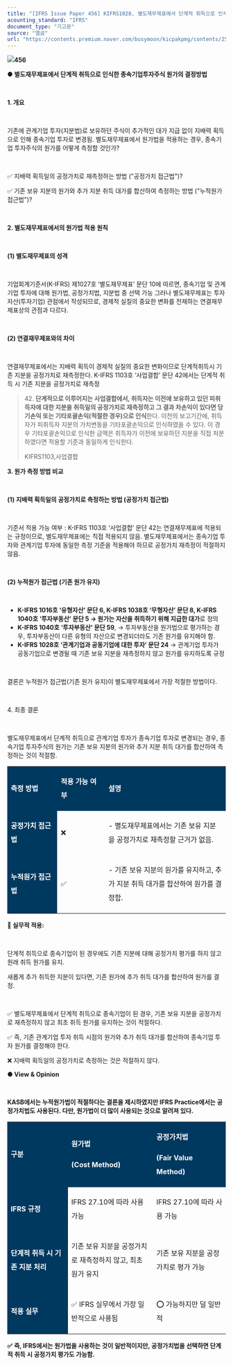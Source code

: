 ```yaml
---
title: "[IFRS Issue Paper 456] KIFRS1028, 별도재무제표에서 단계적 취득으로 인식한 종속기업투자주식 원가의 결정방법"
acounting_standard: "IFRS"
document_type: "기고문"
source: "엘곰"
url: "https://contents.premium.naver.com/busymoon/kicpakpmg/contents/250308215358050il"
---
```

![](https://n2.news.naver.com/l.gif?type=content)**456**

**● 별도재무제표에서 단계적 취득으로 인식한 종속기업투자주식 원가의 결정방법**

​

**1\. 개요**

​

기존에 관계기업 투자(지분법)로 보유하던 주식이 추가적인 대가 지급 없이 지배력 획득으로 인해 종속기업 투자로 변경됨. 별도재무제표에서 원가법을 적용하는 경우, 종속기업 투자주식의 원가를 어떻게 측정할 것인가?

​

✅ 지배력 획득일의 공정가치로 재측정하는 방법 ("공정가치 접근법")?

✅ 기존 보유 지분의 원가와 추가 지분 취득 대가를 합산하여 측정하는 방법 ("누적원가 접근법")?

​

**2\. 별도재무제표에서의 원가법 적용 원칙**

**​**

**(1) 별도재무제표의 성격**

​

기업회계기준서(K-IFRS) 제1027호 ‘별도재무제표’ 문단 10에 따르면, 종속기업 및 관계기업 투자에 대해 원가법, 공정가치법, 지분법 중 선택 가능 그러나 별도재무제표는 투자자산(투자기업) 관점에서 작성되므로, 경제적 실질의 중요한 변화를 전제하는 연결재무제표상의 관점과 다르다.

​

**(2) 연결재무제표와의 차이**

**​**

연결재무제표에서는 지배력 획득이 경제적 실질의 중요한 변화이므로 단계적취득시 기존 지분을 공정가치로 재측정한다. K-IFRS 1103호 ‘사업결합’ 문단 42에서는 단계적 취득 시 기존 지분을 공정가치로 재측정

> 42\. **단계적으로 이루어지는 사업결합에서, 취득자는 이전에 보유하고 있던 피취득자에 대한 지분을 취득일의 공정가치로 재측정하고 그 결과 차손익이 있다면 당기손익 또는 기타포괄손익(적절한 경우)으로 인식**한다. 이전의 보고기간에, 취득자가 피취득자 지분의 가치변동을 기타포괄손익으로 인식하였을 수 있다. 이 경우 기타포괄손익으로 인식한 금액은 취득자가 이전에 보유하던 지분을 직접 처분하였다면 적용할 기준과 동일하게 인식한다.
> 
> KIFRS1103,사업결합

**3\. 원가 측정 방법 비교**

**​**

**(1) 지배력 획득일의 공정가치로 측정하는 방법 (공정가치 접근법)**

**​**

기준서 적용 가능 여부 : K-IFRS 1103호 ‘사업결합’ 문단 42는 연결재무제표에 적용되는 규정이므로, 별도재무제표에는 직접 적용되지 않음. 별도재무제표에서는 종속기업 투자와 관계기업 투자에 동일한 측정 기준을 적용해야 하므로 공정가치 재측정이 적절하지 않음.

​

**(2) 누적원가 접근법 (기존 원가 유지)**

​

- **K-IFRS 1016호 ‘유형자산’ 문단 6, K-IFRS 1038호 ‘무형자산’ 문단 8, K-IFRS 1040호 ‘투자부동산’ 문단 5 → 원가는 자산을 취득하기 위해 지급한 대가**로 정의
- **K-IFRS 1040호 ‘투자부동산’ 문단 59**, → 투자부동산을 원가법으로 평가하는 경우, 투자부동산이 다른 유형의 자산으로 변경되더라도 기존 원가를 유지해야 함.
- **K-IFRS 1028호 ‘관계기업과 공동기업에 대한 투자’ 문단 24** → 관계기업 투자가 공동기업으로 변경될 때 기존 보유 지분을 재측정하지 않고 원가를 유지하도록 규정

​

결론은 누적원가 접근법(기존 원가 유지)이 별도재무제표에서 가장 적절한 방법이다.

​

4\. 최종 결론

​

별도재무제표에서 단계적 취득으로 관계기업 투자가 종속기업 투자로 변경되는 경우, 종속기업 투자주식의 원가는 기존 보유 지분의 원가와 추가 지분 취득 대가를 합산하여 측정하는 것이 적절함.

<table style=""><tbody><tr><td colspan="1" rowspan="1" style="width: 22.9%; height: 40.0px;  background-color: #003960;"><div><p style="line-height:2.0;"><span style="color:#ffffff;"><b>측정 방법</b></span></p></div></td><td colspan="1" rowspan="1" style="width: 21.79%; height: 40.0px;  background-color: #003960;"><div><p style="line-height:2.0;"><span style="color:#ffffff;"><b>적용 가능 여부</b></span></p></div></td><td colspan="1" rowspan="1" style="width: 55.31%; height: 40.0px;  background-color: #003960;"><div><p style="line-height:2.0;"><span style="color:#ffffff;"><b>설명</b></span></p></div></td></tr><tr><td colspan="1" rowspan="1" style="width: 22.9%; height: 40.0px;  background-color: #003960;"><div><p style="line-height:2.0;"><span style="color:#ffffff;"><b>공정가치 접근법</b></span></p></div></td><td colspan="1" rowspan="1" style="width: 21.79%; height: 40.0px;  "><div><p style="line-height:2.0;"><span style="">❌</span></p></div></td><td colspan="1" rowspan="1" style="width: 55.31%; height: 40.0px;  "><div><p style="line-height:2.0;"><span style="">- 별도재무제표에서는 기존 보유 지분을 공정가치로 재측정할 근거가 없음.</span></p></div></td></tr><tr><td colspan="1" rowspan="1" style="width: 22.9%; height: 40.0px;  background-color: #003960;"><div><p style="line-height:2.0;"><span style="color:#ffffff;"><b>누적원가 접근법</b></span></p></div></td><td colspan="1" rowspan="1" style="width: 21.79%; height: 40.0px;  "><div><p style="line-height:2.0;"><span style="">✅</span></p></div></td><td colspan="1" rowspan="1" style="width: 55.31%; height: 40.0px;  "><div><p style="line-height:2.0;"><span style="">- 기존 보유 지분의 원가를 유지하고, 추가 지분 취득 대가를 합산하여 원가를 결정함.</span></p></div></td></tr></tbody></table>

**📌 실무적 적용:**

​

단계적 취득으로 종속기업이 된 경우에도 기존 지분에 대해 공정가치 평가를 하지 않고 원래 취득 원가를 유지.

새롭게 추가 취득한 지분이 있다면, 기존 원가에 추가 취득 대가를 합산하여 원가를 결정.

​

✅ 별도재무제표에서 단계적 취득으로 종속기업이 된 경우, 기존 보유 지분을 공정가치로 재측정하지 않고 최초 취득 원가를 유지하는 것이 적절하다.

✅ 즉, 기존 관계기업 투자 취득 시점의 원가와 추가 취득 대가를 합산하여 종속기업 투자 원가를 결정해야 한다.

❌ 지배력 획득일의 공정가치로 측정하는 것은 적절하지 않다.

**● View & Opinion**

**​**

**KASB에서는 누적원가법이 적절하다는 결론을 제시하였지만 IFRS Practice에서는 공정가치법도 사용된다. 다만, 원가법이 더 많이 사용되는 것으로 알려져 있다.**

<table style=""><tbody><tr><td colspan="1" rowspan="1" style="width: 27.74%; height: 40.0px;  background-color: #003960;"><div><p style="line-height:2.0;"><span style="color:#ffffff;"><b>구분</b></span></p></div></td><td colspan="1" rowspan="1" style="width: 38.92%; height: 40.0px;  background-color: #003960;"><div><p style="line-height:2.0;"><span style="color:#ffffff;"><b>원가법</b></span></p></div><div><p style="line-height:2.0;"><span style="color:#ffffff;"><b>(Cost Method)</b></span></p></div></td><td colspan="1" rowspan="1" style="width: 33.33%; height: 40.0px;  background-color: #003960;"><div><p style="line-height:2.0;"><span style="color:#ffffff;"><b>공정가치법</b></span></p></div><div><p style="line-height:2.0;"><span style="color:#ffffff;"><b>(Fair Value Method)</b></span></p></div></td></tr><tr><td colspan="1" rowspan="1" style="width: 27.74%; height: 40.0px;  background-color: #003960;"><div><p style="line-height:2.0;"><span style="color:#ffffff;"><b>IFRS 규정</b></span></p></div></td><td colspan="1" rowspan="1" style="width: 38.92%; height: 40.0px;  "><div><p style="line-height:2.0;"><span style="">IFRS 27.10에 따라 사용 가능</span></p></div></td><td colspan="1" rowspan="1" style="width: 33.33%; height: 40.0px;  "><div><p style="line-height:2.0;"><span style="">IFRS 27.10에 따라 사용 가능</span></p></div></td></tr><tr><td colspan="1" rowspan="1" style="width: 27.74%; height: 40.0px;  background-color: #003960;"><div><p style="line-height:2.0;"><span style="color:#ffffff;"><b>단계적 취득 시 기존 지분 처리</b></span></p></div></td><td colspan="1" rowspan="1" style="width: 38.92%; height: 40.0px;  "><div><p style="line-height:2.0;"><span style="">기존 보유 지분을 공정가치로 재측정하지 않고, 최초 원가 유지</span></p></div></td><td colspan="1" rowspan="1" style="width: 33.33%; height: 40.0px;  "><div><p style="line-height:2.0;"><span style="">기존 보유 지분을 공정가치로 평가 가능</span></p></div></td></tr><tr><td colspan="1" rowspan="1" style="width: 27.74%; height: 40.0px;  background-color: #003960;"><div><p style="line-height:2.0;"><span style="color:#ffffff;"><b>적용 실무</b></span></p></div></td><td colspan="1" rowspan="1" style="width: 38.92%; height: 40.0px;  "><div><p style="line-height:2.0;"><span style="">✅ IFRS 실무에서 가장 일반적으로 사용됨</span></p></div></td><td colspan="1" rowspan="1" style="width: 33.33%; height: 40.0px;  "><div><p style="line-height:2.0;"><span style="">⭕ 가능하지만 덜 일반적</span></p></div></td></tr></tbody></table>

**✅** **즉, IFRS에서는 원가법을 사용하는 것이 일반적이지만, 공정가치법을 선택하면 단계적 취득 시 공정가치 평가도 가능함.**

**​**